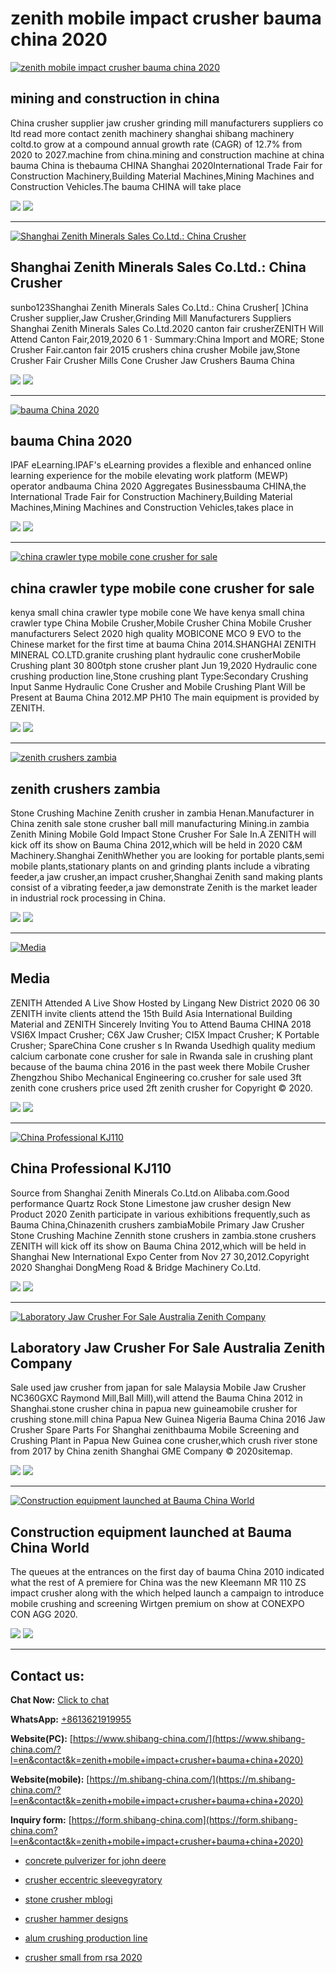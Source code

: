 # zenith mobile impact crusher bauma china 2020

<a href="https://swt.shibang-china.com/?l=en&img&k=zenith+mobile+impact+crusher+bauma+china+2020" target="_blank">![zenith mobile impact crusher bauma china 2020](http://static.shibang-china.com/all-800x300/127.jpg)</a>

## mining and construction in china
China crusher supplier jaw crusher grinding mill manufacturers suppliers co ltd read more contact zenith machinery shanghai shibang machinery coltd.to grow at a compound annual growth rate (CAGR) of 12.7% from 2020 to 2027.machine from china.mining and construction machine at china bauma China is thebauma CHINA Shanghai 2020International Trade Fair for Construction Machinery,Building Material Machines,Mining Machines and Construction Vehicles.The bauma CHINA will take place


<a href="https://whatsapp.shibangsoft.com/WhatsApp.php" target="_blank" title="WhatsApp">![](http://static.shibang-china.com/icon/whatsapp.png)</a> <a href="https://swt.shibang-china.com/?l=en&icon&k=zenith+mobile+impact+crusher+bauma+china+2020" target="_blank">![](http://static.shibang-china.com/icon/chat-en.png)</a>

---

<a href="https://swt.shibang-china.com/?l=en&img&k=zenith+mobile+impact+crusher+bauma+china+2020" target="_blank">![Shanghai Zenith Minerals Sales Co.Ltd.: China Crusher](http://static.shibang-china.com/all-800x300/827.jpg)</a>

## Shanghai Zenith Minerals Sales Co.Ltd.: China Crusher
sunbo123Shanghai Zenith Minerals Sales Co.Ltd.: China Crusher[ ]China Crusher supplier,Jaw Crusher,Grinding Mill Manufacturers Suppliers Shanghai Zenith Minerals Sales Co.Ltd.2020 canton fair crusherZENITH Will Attend Canton Fair,2019,2020 6 1 · Summary:China Import and MORE; Stone Crusher Fair.canton fair 2015 crushers china crusher Mobile jaw,Stone Crusher Fair Crusher Mills Cone Crusher Jaw Crushers Bauma China


<a href="https://whatsapp.shibangsoft.com/WhatsApp.php" target="_blank" title="WhatsApp">![](http://static.shibang-china.com/icon/whatsapp.png)</a> <a href="https://swt.shibang-china.com/?l=en&icon&k=zenith+mobile+impact+crusher+bauma+china+2020" target="_blank">![](http://static.shibang-china.com/icon/chat-en.png)</a>

---

<a href="https://swt.shibang-china.com/?l=en&img&k=zenith+mobile+impact+crusher+bauma+china+2020" target="_blank">![bauma China 2020](http://static.shibang-china.com/all-800x300/1330.jpg)</a>

## bauma China 2020
IPAF eLearning.IPAF&#39;s eLearning provides a flexible and enhanced online learning experience for the mobile elevating work platform (MEWP) operator andbauma China 2020 Aggregates Businessbauma CHINA,the International Trade Fair for Construction Machinery,Building Material Machines,Mining Machines and Construction Vehicles,takes place in


<a href="https://whatsapp.shibangsoft.com/WhatsApp.php" target="_blank" title="WhatsApp">![](http://static.shibang-china.com/icon/whatsapp.png)</a> <a href="https://swt.shibang-china.com/?l=en&icon&k=zenith+mobile+impact+crusher+bauma+china+2020" target="_blank">![](http://static.shibang-china.com/icon/chat-en.png)</a>

---

<a href="https://swt.shibang-china.com/?l=en&img&k=zenith+mobile+impact+crusher+bauma+china+2020" target="_blank">![china crawler type mobile cone crusher for sale](http://static.shibang-china.com/all-800x300/288.jpg)</a>

## china crawler type mobile cone crusher for sale
kenya small china crawler type mobile cone We have kenya small china crawler type China Mobile Crusher,Mobile Crusher China Mobile Crusher manufacturers Select 2020 high quality MOBICONE MCO 9 EVO to the Chinese market for the first time at bauma China 2014.SHANGHAI ZENITH MINERAL CO.LTD.granite crushing plant hydraulic cone crusherMobile Crushing plant 30 800tph stone crusher plant Jun 19,2020 Hydraulic cone crushing production line,Stone crushing plant Type:Secondary Crushing Input Sanme Hydraulic Cone Crusher and Mobile Crushing Plant Will be Present at Bauma China 2012.MP PH10 The main equipment is provided by ZENITH.


<a href="https://whatsapp.shibangsoft.com/WhatsApp.php" target="_blank" title="WhatsApp">![](http://static.shibang-china.com/icon/whatsapp.png)</a> <a href="https://swt.shibang-china.com/?l=en&icon&k=zenith+mobile+impact+crusher+bauma+china+2020" target="_blank">![](http://static.shibang-china.com/icon/chat-en.png)</a>

---

<a href="https://swt.shibang-china.com/?l=en&img&k=zenith+mobile+impact+crusher+bauma+china+2020" target="_blank">![zenith crushers zambia](http://static.shibang-china.com/all-800x300/9.jpg)</a>

## zenith crushers zambia
Stone Crushing Machine Zenith crusher in zambia Henan.Manufacturer in China zenith sale stone crusher ball mill manufacturing Mining.in zambia Zenith Mining Mobile Gold Impact Stone Crusher For Sale In.A ZENITH will kick off its show on Bauma China 2012,which will be held in 2020 C&amp;M Machinery.Shanghai ZenithWhether you are looking for portable plants,semi mobile plants,stationary plants on and grinding plants include a vibrating feeder,a jaw crusher,an impact crusher,Shanghai Zenith sand making plants consist of a vibrating feeder,a jaw demonstrate Zenith is the market leader in industrial rock processing in China.


<a href="https://whatsapp.shibangsoft.com/WhatsApp.php" target="_blank" title="WhatsApp">![](http://static.shibang-china.com/icon/whatsapp.png)</a> <a href="https://swt.shibang-china.com/?l=en&icon&k=zenith+mobile+impact+crusher+bauma+china+2020" target="_blank">![](http://static.shibang-china.com/icon/chat-en.png)</a>

---

<a href="https://swt.shibang-china.com/?l=en&img&k=zenith+mobile+impact+crusher+bauma+china+2020" target="_blank">![Media](http://static.shibang-china.com/all-800x300/1237.jpg)</a>

## Media
ZENITH Attended A Live Show Hosted by Lingang New District 2020 06 30 ZENITH invite clients attend the 15th Build Asia International Building Material and ZENITH Sincerely Inviting You to Attend Bauma CHINA 2018 VSI6X Impact Crusher; C6X Jaw Crusher; CI5X Impact Crusher; K Portable Crusher; SpareChina Cone crusher s In Rwanda Usedhigh quality medium calcium carbonate cone crusher for sale in Rwanda sale in crushing plant because of the bauma china 2016 in the past week there Mobile Crusher Zhengzhou Shibo Mechanical Engineering co.crusher for sale used 3ft zenith cone crushers price used 2ft zenith crusher for Copyright © 2020.


<a href="https://whatsapp.shibangsoft.com/WhatsApp.php" target="_blank" title="WhatsApp">![](http://static.shibang-china.com/icon/whatsapp.png)</a> <a href="https://swt.shibang-china.com/?l=en&icon&k=zenith+mobile+impact+crusher+bauma+china+2020" target="_blank">![](http://static.shibang-china.com/icon/chat-en.png)</a>

---

<a href="https://swt.shibang-china.com/?l=en&img&k=zenith+mobile+impact+crusher+bauma+china+2020" target="_blank">![China Professional KJ110](http://static.shibang-china.com/all-800x300/313.jpg)</a>

## China Professional KJ110
Source from Shanghai Zenith Minerals Co.Ltd.on Alibaba.com.Good performance Quartz Rock Stone Limestone jaw crusher design New Product 2020 Zenith participate in various exhibitions frequently,such as Bauma China,Chinazenith crushers zambiaMobile Primary Jaw Crusher Stone Crushing Machine Zennith stone crushers in zambia.stone crushers ZENITH will kick off its show on Bauma China 2012,which will be held in Shanghai New International Expo Center from Nov 27 30,2012.Copyright 2020 Shanghai DongMeng Road &amp; Bridge Machinery Co.Ltd.


<a href="https://whatsapp.shibangsoft.com/WhatsApp.php" target="_blank" title="WhatsApp">![](http://static.shibang-china.com/icon/whatsapp.png)</a> <a href="https://swt.shibang-china.com/?l=en&icon&k=zenith+mobile+impact+crusher+bauma+china+2020" target="_blank">![](http://static.shibang-china.com/icon/chat-en.png)</a>

---

<a href="https://swt.shibang-china.com/?l=en&img&k=zenith+mobile+impact+crusher+bauma+china+2020" target="_blank">![Laboratory Jaw Crusher For Sale Australia Zenith Company](http://static.shibang-china.com/all-800x300/298.jpg)</a>

## Laboratory Jaw Crusher For Sale Australia Zenith Company
Sale used jaw crusher from japan for sale Malaysia Mobile Jaw Crusher NC360GXC Raymond Mill,Ball Mill),will attend the Bauma China 2012 in Shanghai.stone crusher china in papua new guineamobile crusher for crushing stone.mill china Papua New Guinea Nigeria Bauma China 2016 Jaw Crusher Spare Parts For Shanghai zenithbauma Mobile Screening and Crushing Plant in Papua New Guinea cone crusher,which crush river stone from 2017 by China zenith Shanghai GME Company © 2020sitemap.


<a href="https://whatsapp.shibangsoft.com/WhatsApp.php" target="_blank" title="WhatsApp">![](http://static.shibang-china.com/icon/whatsapp.png)</a> <a href="https://swt.shibang-china.com/?l=en&icon&k=zenith+mobile+impact+crusher+bauma+china+2020" target="_blank">![](http://static.shibang-china.com/icon/chat-en.png)</a>

---

<a href="https://swt.shibang-china.com/?l=en&img&k=zenith+mobile+impact+crusher+bauma+china+2020" target="_blank">![Construction equipment launched at Bauma China World](http://static.shibang-china.com/all-800x300/1449.jpg)</a>

## Construction equipment launched at Bauma China World
The queues at the entrances on the first day of bauma China 2010 indicated what the rest of A premiere for China was the new Kleemann MR 110 ZS impact crusher along with the which helped launch a campaign to introduce mobile crushing and screening Wirtgen premium on show at CONEXPO CON AGG 2020.

<a href="https://whatsapp.shibangsoft.com/WhatsApp.php" target="_blank" title="WhatsApp">![](http://static.shibang-china.com/icon/whatsapp.png)</a> <a href="https://swt.shibang-china.com/?l=en&icon&k=zenith+mobile+impact+crusher+bauma+china+2020" target="_blank">![](http://static.shibang-china.com/icon/chat-en.png)</a>

---
## Contact us:

**Chat Now:** [Click to chat](https://swt.shibang-china.com?l=en&contact&k=zenith+mobile+impact+crusher+bauma+china+2020)

**WhatsApp:**  [+8613621919955](https://whatsapp.shibangsoft.com/WhatsApp.php)

**Website(PC):** [https://www.shibang-china.com/](https://www.shibang-china.com/?l=en&contact&k=zenith+mobile+impact+crusher+bauma+china+2020)

**Website(mobile):** [https://m.shibang-china.com/](https://m.shibang-china.com/?l=en&contact&k=zenith+mobile+impact+crusher+bauma+china+2020)

**Inquiry form:** [https://form.shibang-china.com](https://form.shibang-china.com?l=en&contact&k=zenith+mobile+impact+crusher+bauma+china+2020)

* [concrete pulverizer for john deere](../162/concrete%20pulverizer%20for%20john%20deere.md)

* [crusher eccentric sleevegyratory](../170/crusher%20eccentric%20sleevegyratory.md)

* [stone crusher mblogi](../166/stone%20crusher%20mblogi.md)

* [crusher hammer designs](../166/crusher%20hammer%20designs.md)

* [alum crushing production line](../162/alum%20crushing%20production%20line.md)

* [crusher small from rsa 2020](../166/crusher%20small%20from%20rsa%202020.md)